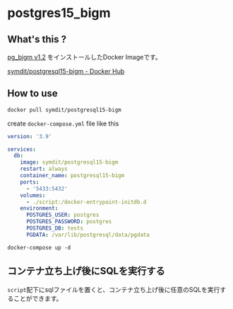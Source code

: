 # postgres15_bigm

## What's this ?
[pg_bigm v1.2](https://pgbigm.osdn.jp/) をインストールしたDocker Imageです。

[symdit/postgresql15-bigm - Docker Hub](https://hub.docker.com/repository/docker/symdit/postgresql15-bigm)

## How to use
```bash
docker pull symdit/postgresql15-bigm
```

create `docker-compose.yml` file like this
```yml
version: '3.9'

services:
  db:
    image: symdit/postgresql15-bigm
    restart: always
    container_name: postgresql15-bigm
    ports:
      - '5433:5432'
    volumes:
      - ./script:/docker-entrypoint-initdb.d
    environment:
      POSTGRES_USER: postgres
      POSTGRES_PASSWORD: postgres
      POSTGRES_DB: tests
      PGDATA: /var/lib/postgresql/data/pgdata

```

```
docker-compose up -d
```

## コンテナ立ち上げ後にSQLを実行する
`script`配下にsqlファイルを置くと、コンテナ立ち上げ後に任意のSQLを実行することができます。
